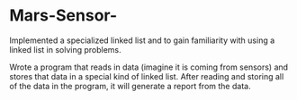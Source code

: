 # Mars-Sensor-
Implemented a specialized linked list and to gain familiarity with using a linked list in solving problems.


Wrote a program that reads in data (imagine it is coming from sensors) and stores that data in a special kind of linked list. After reading and storing all of the data in the program, it will generate a report from the data.
